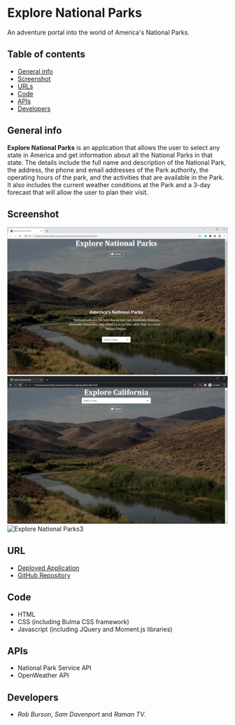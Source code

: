 # Explore National Parks
An adventure portal into the world of America's National Parks.

## Table of contents
* [General info](#general-info)
* [Screenshot](#screenshots)
* [URLs](#urls)
* [Code](#code)
* [APIs](#api)
* [Developers](#developers)

## General info
**Explore National Parks** is an application that allows the user to select any state in America and get information about all the National Parks in that state.
The details include the full name and description of the National Park, the address, the phone and email addresses of the Park authority, the operating hours of the park, 
and the activities that are available in the Park. It also includes the current weather conditions at the Park and a 3-day forecast that will allow the user to plan their visit.

## Screenshot
![Explore National Parks1](./assets/images/Explore-NP-State-Selection.png)
![Explore National Parks2](./assets/images/Explore-NP-Park-Selection.png)
![Explore National Parks3](./assets/images/Explore_National_Parks.gif)

## URL
* [Deployed Application](https://ramantv.github.io/explore_national_parks/)
* [GitHub Repository](https://github.com/ramantv/explore_national_parks)

## Code
* HTML
* CSS (including Bulma CSS framework)
* Javascript (including JQuery and Moment.js libraries)

## APIs
* National Park Service API
* OpenWeather API

## Developers
* *Rob Burson*, *Sam Davenport* and *Raman TV*.
